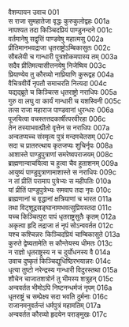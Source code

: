 वैशम्पायन उवाच	001  
स राजा सुमहातेजा वृद्धः कुरुकुलोद्वहः	001a  
नापश्यत तदा किञ्चिदप्रियं पाण्डुनन्दने	001c  
वर्तमानेषु सद्वृत्तिं पाण्डवेषु महात्मसु	002a  
प्रीतिमानभवद्राजा धृतराष्ट्रोऽम्बिकासुतः	002c  
सौबलेयी च गान्धारी पुत्रशोकमपास्य तम्	003a  
सदैव प्रीतिमत्यासीत्तनयेषु निजेष्विव	003c  
प्रियाण्येव तु कौरव्यो नाप्रियाणि कुरूद्वह	004a  
वैचित्रवीर्ये नृपतौ समाचरति नित्यदा	004c  
यद्यद्ब्रूते च किञ्चित्स धृतराष्ट्रो नराधिपः	005a  
गुरु वा लघु वा कार्यं गान्धारी च यशस्विनी	005c  
तत्स राजा महाराज पाण्डवानां धुरन्धरः	006a  
पूजयित्वा वचस्तत्तदकार्षीत्परवीरहा	006c  
तेन तस्याभवत्प्रीतो वृत्तेन स नराधिपः	007a  
अन्वतप्यच्च संस्मृत्य पुत्रं मन्दमचेतसम्	007c  
सदा च प्रातरुत्थाय कृतजप्यः शुचिर्नृपः	008a  
आशास्ते पाण्डुपुत्राणां समरेष्वपराजयम्	008c  
ब्राह्मणान्वाचयित्वा च हुत्वा चैव हुताशनम्	009a  
आयुष्यं पाण्डुपुत्राणामाशास्ते स नराधिपः	009c  
न तां प्रीतिं परामाप पुत्रेभ्यः स महीपतिः	010a  
यां प्रीतिं पाण्डुपुत्रेभ्यः समवाप तदा नृपः	010c  
ब्राह्मणानां च वृद्धानां क्षत्रियाणां च भारत	011a  
तथा विट्शूद्रसङ्घानामभवत्सुप्रियस्तदा	011c  
यच्च किञ्चित्पुरा पापं धृतराष्ट्रसुतैः कृतम्	012a  
अकृत्वा हृदि तद्राजा तं नृपं सोऽन्ववर्तत	012c  
यश्च कश्चिन्नरः किञ्चिदप्रियं चाम्बिकासुते	013a  
कुरुते द्वेष्यतामेति स कौन्तेयस्य धीमतः	013c  
न राज्ञो धृतराष्ट्रस्य न च दुर्योधनस्य वै	014a  
उवाच दुष्कृतं किञ्चिद्युधिष्ठिरभयान्नरः	014c  
धृत्या तुष्टो नरेन्द्रस्य गान्धारी विदुरस्तथा	015a  
शौचेन चाजातशत्रोर्न तु भीमस्य शत्रुहन्	015c  
अन्ववर्तत भीमोऽपि निष्टनन्धर्मजं नृपम्	016a  
धृतराष्ट्रं च सम्प्रेक्ष्य सदा भवति दुर्मनाः	016c  
राजानमनुवर्तन्तं धर्मपुत्रं महामतिम्	017a  
अन्ववर्तत कौरव्यो हृदयेन पराङ्मुखः	017c  
